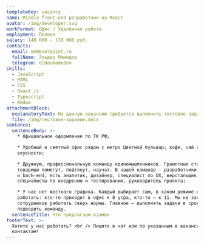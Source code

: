 ```yaml
---
templateKey: vacancy
name: Middle front-end разработчик на React
avatar: /img/developer.svg
workFormat: Офис / Удалённая работа
employment: Полная
salary: 140 000 - 170 000 руб.
contacts:
  email: em@everpoint.ru
  fullName: Эльдар Мамедов
  telegram: eldarmamedov
skills:
  - JavaScript
  - HTML
  - CSS
  - React.js
  - Typescript
  - Redux
attachmentBlock:
  explanatoryText: На данную вакансию требуется выполнить тестовое задание
  file: /img/тестовое-задание.docx
sentence:
  sentenceBody: >-
    * Официальное оформление по ТК РФ;

    * Удобный и светлый офис рядом с метро Цветной бульвар; кофе, чай и прочие
    вкусности;

    * Дружную, профессиональную команду единомышленников. Грамотные старшие
    товарищи помогут, подтянут, научат. В нашей команде - разработчики front-end
    и back-end, есть аналитик, дизайнер, специалист по UX, верстальщик,
    специалисты по внедрению и тестированию, руководитель проекта;

    * У нас нет жесткого графика. Каждый выбирает сам, в каком режиме ему
    работать: кто-то приходит в офис к 8 утра, кто-то — к 11. Мы не заставляем
    сотрудников работать сверх нормы. Главное — выполнять задачи в срок и не
    подводить команду.
  sentenceTitle: Что предлагаем взамен
footerText: >-
  Хотите у нас работать? <br /> Пишите в чат или по указанным в вакансии
  контактам!
---
```


